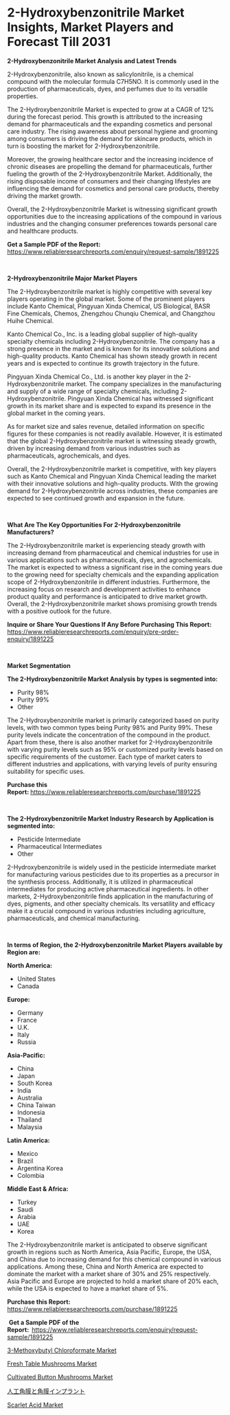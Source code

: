 <p><h1>2-Hydroxybenzonitrile Market Insights, Market Players and Forecast Till 2031</h1></p><p><strong>2-Hydroxybenzonitrile Market Analysis and Latest Trends</strong></p>
<p><p>2-Hydroxybenzonitrile, also known as salicylonitrile, is a chemical compound with the molecular formula C7H5NO. It is commonly used in the production of pharmaceuticals, dyes, and perfumes due to its versatile properties.</p><p>The 2-Hydroxybenzonitrile Market is expected to grow at a CAGR of 12% during the forecast period. This growth is attributed to the increasing demand for pharmaceuticals and the expanding cosmetics and personal care industry. The rising awareness about personal hygiene and grooming among consumers is driving the demand for skincare products, which in turn is boosting the market for 2-Hydroxybenzonitrile.</p><p>Moreover, the growing healthcare sector and the increasing incidence of chronic diseases are propelling the demand for pharmaceuticals, further fueling the growth of the 2-Hydroxybenzonitrile Market. Additionally, the rising disposable income of consumers and their changing lifestyles are influencing the demand for cosmetics and personal care products, thereby driving the market growth.</p><p>Overall, the 2-Hydroxybenzonitrile Market is witnessing significant growth opportunities due to the increasing applications of the compound in various industries and the changing consumer preferences towards personal care and healthcare products.</p></p>
<p><strong>Get a Sample PDF of the Report:&nbsp;</strong> <a href="https://www.reliableresearchreports.com/enquiry/request-sample/1891225">https://www.reliableresearchreports.com/enquiry/request-sample/1891225</a></p>
<p>&nbsp;</p>
<p><strong>2-Hydroxybenzonitrile Major Market Players</strong></p>
<p><p>The 2-Hydroxybenzonitrile market is highly competitive with several key players operating in the global market. Some of the prominent players include Kanto Chemical, Pingyuan Xinda Chemical, US Biological, BASR Fine Chemicals, Chemos, Zhengzhou Chunqiu Chemical, and Changzhou Huihe Chemical.</p><p>Kanto Chemical Co., Inc. is a leading global supplier of high-quality specialty chemicals including 2-Hydroxybenzonitrile. The company has a strong presence in the market and is known for its innovative solutions and high-quality products. Kanto Chemical has shown steady growth in recent years and is expected to continue its growth trajectory in the future.</p><p>Pingyuan Xinda Chemical Co., Ltd. is another key player in the 2-Hydroxybenzonitrile market. The company specializes in the manufacturing and supply of a wide range of specialty chemicals, including 2-Hydroxybenzonitrile. Pingyuan Xinda Chemical has witnessed significant growth in its market share and is expected to expand its presence in the global market in the coming years.</p><p>As for market size and sales revenue, detailed information on specific figures for these companies is not readily available. However, it is estimated that the global 2-Hydroxybenzonitrile market is witnessing steady growth, driven by increasing demand from various industries such as pharmaceuticals, agrochemicals, and dyes.</p><p>Overall, the 2-Hydroxybenzonitrile market is competitive, with key players such as Kanto Chemical and Pingyuan Xinda Chemical leading the market with their innovative solutions and high-quality products. With the growing demand for 2-Hydroxybenzonitrile across industries, these companies are expected to see continued growth and expansion in the future.</p></p>
<p>&nbsp;</p>
<p><strong>What Are The Key Opportunities For 2-Hydroxybenzonitrile Manufacturers?</strong></p>
<p><p>The 2-Hydroxybenzonitrile market is experiencing steady growth with increasing demand from pharmaceutical and chemical industries for use in various applications such as pharmaceuticals, dyes, and agrochemicals. The market is expected to witness a significant rise in the coming years due to the growing need for specialty chemicals and the expanding application scope of 2-Hydroxybenzonitrile in different industries. Furthermore, the increasing focus on research and development activities to enhance product quality and performance is anticipated to drive market growth. Overall, the 2-Hydroxybenzonitrile market shows promising growth trends with a positive outlook for the future.</p></p>
<p><strong>Inquire or Share Your Questions If Any Before Purchasing This Report:</strong> <a href="https://www.reliableresearchreports.com/enquiry/pre-order-enquiry/1891225">https://www.reliableresearchreports.com/enquiry/pre-order-enquiry/1891225</a></p>
<p>&nbsp;</p>
<p><strong>Market Segmentation</strong></p>
<p><strong>The 2-Hydroxybenzonitrile Market Analysis by types is segmented into:</strong></p>
<p><ul><li>Purity 98%</li><li>Purity 99%</li><li>Other</li></ul></p>
<p><p>The 2-Hydroxybenzonitrile market is primarily categorized based on purity levels, with two common types being Purity 98% and Purity 99%. These purity levels indicate the concentration of the compound in the product. Apart from these, there is also another market for 2-Hydroxybenzonitrile with varying purity levels such as 95% or customized purity levels based on specific requirements of the customer. Each type of market caters to different industries and applications, with varying levels of purity ensuring suitability for specific uses.</p></p>
<p><strong>Purchase this Report:&nbsp;</strong><a href="https://www.reliableresearchreports.com/purchase/1891225">https://www.reliableresearchreports.com/purchase/1891225</a></p>
<p>&nbsp;</p>
<p><strong>The 2-Hydroxybenzonitrile Market Industry Research by Application is segmented into:</strong></p>
<p><ul><li>Pesticide Intermediate</li><li>Pharmaceutical Intermediates</li><li>Other</li></ul></p>
<p><p>2-Hydroxybenzonitrile is widely used in the  pesticide intermediate market for manufacturing various pesticides due to its properties as a precursor in the synthesis process. Additionally, it is utilized in pharmaceutical intermediates for producing active pharmaceutical ingredients. In other markets, 2-Hydroxybenzonitrile finds application in the manufacturing of dyes, pigments, and other specialty chemicals. Its versatility and efficacy make it a crucial compound in various industries including agriculture, pharmaceuticals, and chemical manufacturing.</p></p>
<p>&nbsp;</p>
<p><strong>In terms of Region, the 2-Hydroxybenzonitrile Market Players available by Region are:</strong></p>
<p>
    <p> <strong> North America: </strong>
        <ul>
            <li>United States</li>
            <li>Canada</li>
        </ul>
        </p> 
    <p> <strong> Europe: </strong>
        <ul>
            <li>Germany</li>
            <li>France</li>
            <li>U.K.</li>
            <li>Italy</li>
            <li>Russia</li>
        </ul>
        </p> 
    <p> <strong> Asia-Pacific: </strong>
        <ul>
            <li>China</li>
            <li>Japan</li>
            <li>South Korea</li>
            <li>India</li>
            <li>Australia</li>
            <li>China Taiwan</li>
            <li>Indonesia</li>
            <li>Thailand</li>
            <li>Malaysia</li>
        </ul>
        </p> 
    <p> <strong> Latin America: </strong>
        <ul>
            <li>Mexico</li>
            <li>Brazil</li>
            <li>Argentina Korea</li>
            <li>Colombia</li>
        </ul>
        </p> 
    <p> <strong> Middle East & Africa: </strong>
        <ul>
            <li>Turkey</li>
            <li>Saudi</li>
            <li>Arabia</li>
            <li>UAE</li>
            <li>Korea</li>
        </ul>
    </p>
    </p>
<p><p>The 2-Hydroxybenzonitrile market is anticipated to observe significant growth in regions such as North America, Asia Pacific, Europe, the USA, and China due to increasing demand for this chemical compound in various applications. Among these, China and North America are expected to dominate the market with a market share of 30% and 25% respectively. Asia Pacific and Europe are projected to hold a market share of 20% each, while the USA is expected to have a market share of 5%.</p></p>
<p><strong>Purchase this Report: </strong><a href="https://www.reliableresearchreports.com/purchase/1891225">https://www.reliableresearchreports.com/purchase/1891225</a></p>
<p>&nbsp;<strong>Get a Sample PDF of the Report:&nbsp;&nbsp;</strong><a href="https://www.reliableresearchreports.com/enquiry/request-sample/1891225">https://www.reliableresearchreports.com/enquiry/request-sample/1891225</a></p>
<p><strong></strong></p>
<p><p><a href="https://github.com/jj19131/Market-Research-Report-List-1/blob/main/3-methoxybutyl-chloroformate-market.md">3-Methoxybutyl Chloroformate Market</a></p><p><a href="https://issuu.com/reportprime-2/docs/fresh-table-mushrooms-market-size-2030.pptx">Fresh Table Mushrooms Market</a></p><p><a href="https://issuu.com/reportprime-2/docs/cultivated-button-mushrooms-market-size-2030.pptx">Cultivated Button Mushrooms Market</a></p><p><a href="https://github.com/dzy793153605/Market-Research-Report-List-1/blob/main/13524491961.md">人工角膜と角膜インプラント</a></p><p><a href="https://github.com/jodemen/Market-Research-Report-List-1/blob/main/scarlet-acid-market.md">Scarlet Acid Market</a></p></p>